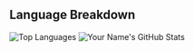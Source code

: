 ## Language Breakdown
![Top Languages](https://github-readme-stats.vercel.app/api/top-langs/?username=Jmomanyi&layout=pie&hide=html,css,javascript)
![Your Name's GitHub Stats](https://github-readme-stats.vercel.app/api?username=Jmomanyi&show_icons=true&theme=radical&include_all_commits=true&count_private=true)
